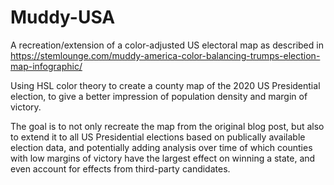 # Muddy-USA
A recreation/extension of a color-adjusted US electoral map as described in https://stemlounge.com/muddy-america-color-balancing-trumps-election-map-infographic/

Using HSL color theory to create a county map of the 2020 US Presidential election, to give a better impression of population density and margin of victory.

The goal is to not only recreate the map from the original blog post, but also to extend it to all US Presidential elections based on publically available election data, and potentially adding analysis over time of which counties with low margins of victory have the largest effect on winning a state, and even account for effects from third-party candidates.
